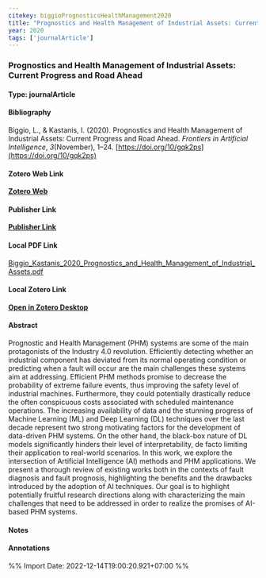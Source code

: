 ```yaml
---
citekey: biggioPrognosticsHealthManagement2020  
title: "Prognostics and Health Management of Industrial Assets: Current Progress and Road Ahead"
year: 2020
tags: ['journalArticle']
---
```


### Prognostics and Health Management of Industrial Assets: Current Progress and Road Ahead  

#### Type: journalArticle

#### Bibliography
  
Biggio, L., & Kastanis, I. (2020). Prognostics and Health Management of Industrial Assets: Current Progress and Road Ahead. _Frontiers in Artificial Intelligence_, _3_(November), 1–24. [https://doi.org/10/gqk2ps](https://doi.org/10/gqk2ps)  
  

#### Zotero Web Link
[**Zotero Web**](http://zotero.org/users/242940/items/SGCL8H2X)  

#### Publisher Link
[**Publisher Link**]()  

#### Local PDF Link
[Biggio_Kastanis_2020_Prognostics_and_Health_Management_of_Industrial_Assets.pdf](file:///C:/Users/User/Zotero/storage/PYAISZT8/Biggio_Kastanis_2020_Prognostics_and_Health_Management_of_Industrial_Assets.pdf)  

#### Local Zotero Link
[**Open in Zotero Desktop**](zotero://select/library/items/SGCL8H2X)  

#### Abstract

Prognostic and Health Management (PHM) systems are some of the main protagonists of the Industry 4.0 revolution. Efficiently detecting whether an industrial component has deviated from its normal operating condition or predicting when a fault will occur are the main challenges these systems aim at addressing. Efficient PHM methods promise to decrease the probability of extreme failure events, thus improving the safety level of industrial machines. Furthermore, they could potentially drastically reduce the often conspicuous costs associated with scheduled maintenance operations. The increasing availability of data and the stunning progress of Machine Learning (ML) and Deep Learning (DL) techniques over the last decade represent two strong motivating factors for the development of data-driven PHM systems. On the other hand, the black-box nature of DL models significantly hinders their level of interpretability, de facto limiting their application to real-world scenarios. In this work, we explore the intersection of Artificial Intelligence (AI) methods and PHM applications. We present a thorough review of existing works both in the contexts of fault diagnosis and fault prognosis, highlighting the benefits and the drawbacks introduced by the adoption of AI techniques. Our goal is to highlight potentially fruitful research directions along with characterizing the main challenges that need to be addressed in order to realize the promises of AI-based PHM systems.


#### Notes


#### Annotations


%% Import Date: 2022-12-14T19:00:20.921+07:00 %%
